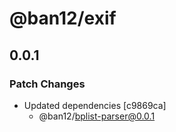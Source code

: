 # @ban12/exif

## 0.0.1

### Patch Changes

- Updated dependencies [c9869ca]
  - @ban12/bplist-parser@0.0.1
